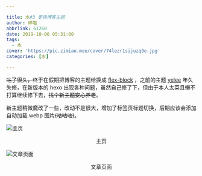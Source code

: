 ```yaml
---

title: 水#3 更换博客主题
author: 梓喵
abbrlink: 61260
date: 2019-10-06 05:31:00
tags:
  - 水
cover: 'https://pic.zimiao.moe/cover/74lezr1sijuzq9e.jpg'
categories: [水]

---
```


~~咕了很久，~~终于在假期把博客的主题给换成 [flex-block](https://github.com/miiiku/flex-block) ，之前的主题 [yelee](https://github.com/MOxFIVE/hexo-theme-yelee) 年久失修，在新版本的 hexo 出现各种问题，虽然自己修了下，但由于本人太菜且~~懒~~不打算继续修下去，~~找个新主题安心养老~~。

新主题稍微魔改了一些，改动不是很大，增加了标签页标题切换，后期应该会添加自动加载 webp 图片~~(咕咕咕)~~。

![主页](https://pic.zimiao.moe/61260/posts_61260_p0.jpg)
<center>主页</center >

![文章页面](https://pic.zimiao.moe/61260/posts_61260_p1.jpg)
<center>文章页面</center >